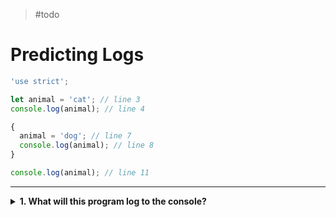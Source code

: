 > #todo

# Predicting Logs

```js
'use strict';

let animal = 'cat'; // line 3
console.log(animal); // line 4

{
  animal = 'dog'; // line 7
  console.log(animal); // line 8
}

console.log(animal); // line 11
```

---

<details>
<summary><strong>1. What will this program log to the console?</strong></summary>
<br>

<details>
<summary><em>A.  <code>"cat"</code> then <code>"dog"</code> then <code>undefined</code></em></summary>
<br>

✖ Nope.

`undefined` will never be logged in this program. There is only one variable
named `animal`, and it always has a value.

It was initialized to `"cat"` and is later reassigned to `"dog"`.

</details>
<details>
<summary><em>B.  <code>"cat"</code> then <code>"dog"</code> then <code>"cat"</code></em></summary>
<br>

✖ Nope.

The variable `animal` is declared in the outer scope and _reassigned_ in the
inner scope. A new variable was not declared inside the scope. It's the same
variable inside and outside!

Modifying an _outer scope_ variable from an _inner scope_ is the same as
modifying it outside, so the new value will still be stored for the final log.

</details>
<details>
<summary><em>C.  <code>"cat"</code> then <code>"dog"</code> then <code>"dog"</code></em></summary>
<br>

✔ Correct!

The assignment on line 7 is inside a block scope, but is accessing a variable
declared in the outer scope. This means that the new value will still be
available after the scope has closed.

Line 8 and line 11 will both log `"cat"` because a new value was never assigned
between those lines.

</details>

</details>
